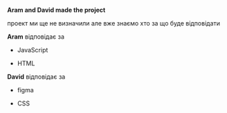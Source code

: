 **Aram and David made the project**

проект ми ще не визначили але вже знаємо хто за що буде відповідати

**Aram** відповідає за 

* JavaScript

* HTML

**David** відповідає за 

* figma 

* CSS

